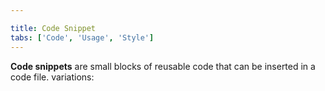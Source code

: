 ```yaml
---

title: Code Snippet
tabs: ['Code', 'Usage', 'Style']
---
```


**Code snippets** are small blocks of reusable code that can be inserted in a code file.
variations:

<component 
    name="Code Snippet"
    component="code-snippet" 
    variation="code-snippet"
    codepen="mKJBoE"
    hasReactVersion="true"
    hasAngularVersion="true"
    >
</component>
<component 
    name="Inline Code Snippet"
    component="code-snippet" 
    variation="code-snippet--inline"
    codepen="pKJWMK"
    haslightversion="true"
    hasReactVersion="true"
    hasAngularVersion="true"
    >
</component>
<component 
    name="Multi Line Code Snippet"
    component="code-snippet" 
    variation="code-snippet--multi"
    codepen="ZRGXdq"
    hasReactVersion="true"
    hasAngularVersion="true"
    >
</component>
<component-docs component="code-snippet"></component-docs>
